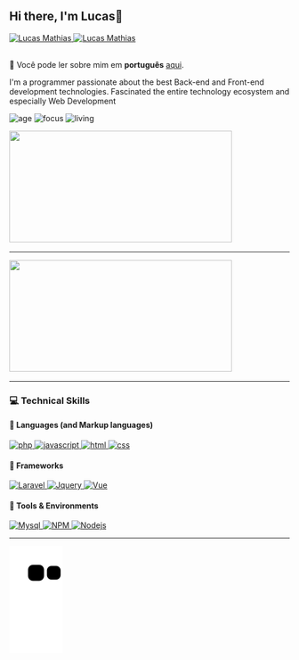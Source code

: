 ## Hi there, I'm Lucas👋


<div>
<a href="https://www.linkedin.com/in/lucas-mathias-729a27181">
      <img alt="Lucas Mathias" src="https://img.shields.io/badge/Lucas Mathias-0078D4?style=for-the-badge&logo=Linkedin&logoColor=white" />
</a>
<a href="mailto:lucasmathias936@gmail.com">
      <img alt="Lucas Mathias" src="https://img.shields.io/badge/My Gmail-D14836?style=for-the-badge&logo=gmail&logoColor=white" />
</a>
</div>

<br>

🔡 Você pode ler sobre mim em <b>português</b> [aqui](README.md).


I'm a programmer passionate about the best Back-end and Front-end development technologies. Fascinated the entire technology ecosystem and especially Web Development 

![age](https://img.shields.io/badge/age-19-blue)
![focus](https://img.shields.io/badge/focus-Web%20Developer-brightgreen)
![living](https://img.shields.io/badge/country-Brazil-3c9)

<div>
<img width="400" height="200" src="https://camo.githubusercontent.com/a5fe1158486840a7ae5b98f35901952eba9f5ba4a10d80dac94dfa5b3d3fad30/68747470733a2f2f6769746875622d726561646d652d73746174732e76657263656c2e6170702f6170692f746f702d6c616e67733f757365726e616d653d6c756361736d73662673686f775f69636f6e733d74727565267468656d653d6461726b266c6f63616c653d656e266c61796f75743d636f6d70616374">
<hr>
<img width="400" height="200" src="https://camo.githubusercontent.com/17e7f288ca540f2db1b883ad42c894e17157c0fa83afbbe0927c844894a98e85/68747470733a2f2f6769746875622d726561646d652d73746174732e76657263656c2e6170702f6170693f757365726e616d653d6c756361736d73662673686f775f69636f6e733d74727565267468656d653d6461726b266c6f63616c653d656e">
</div>

---

### :computer: Technical Skills

#### :speech_balloon: Languages (and Markup languages)



<a href="#">
      <img alt="php" src="https://img.shields.io/badge/PHP-777BB4?style=for-the-badge&logo=php&logoColor=white" />
</a>
<a href="#">
      <img alt="javascript" src="https://img.shields.io/badge/JavaScript-F7DF1E.svg?style=for-the-badge&logo=javascript&logoColor=white" />
</a>
<a href="#">
      <img alt="html" src="https://img.shields.io/badge/HTML5-E34F26?style=for-the-badge&logo=html5&logoColor=white" />
</a>
<a href="#">
      <img alt="css" src="https://img.shields.io/badge/CSS3-1572B6?style=for-the-badge&logo=css3&logoColor=white" />
</a>

#### :hammer: Frameworks

<a href="#">
      <img alt="Laravel" src="https://img.shields.io/badge/Laravel-FF2D20?style=for-the-badge&logo=laravel&logoColor=white" />
</a>
<a href="#">
      <img alt="Jquery" src="https://img.shields.io/badge/jQuery-0769AD?style=for-the-badge&logo=jquery&logoColor=white" />
</a>
<a href="#">
      <img alt="Vue" src="https://img.shields.io/badge/Vue.js-35495E?style=for-the-badge&logo=vue.js&logoColor=4FC08D" />
</a> 

#### :wrench: Tools & Environments

<a href="#">
      <img alt="Mysql" src="https://img.shields.io/badge/MySQL-00000F?style=for-the-badge&logo=mysql&logoColor=white" />
</a>

<a href="#">
      <img alt="NPM" src="https://img.shields.io/badge/NPM-CB3837.svg?style=for-the-badge&logo=npm&logoColor=white" />
</a>
<a href="#">
      <img alt="Nodejs" src="https://img.shields.io/badge/node-339933.svg?style=for-the-badge&logo=node.js&logoColor=white" />
</a>

<!-- <a href="#">
      <img alt="Docker" src="https://img.shields.io/badge/Docker-2CA5E0?style=for-the-badge&logo=docker&logoColor=white" />
</a> -->

---

![Snake animation](https://github.com/lucasmsf/lucasmsf/blob/output/github-contribution-grid-snake.svg)

